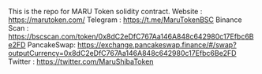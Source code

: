 This is the repo for MARU Token solidity contract. 
Website : https://marutoken.com/ 
Telegram : https://t.me/MaruTokenBSC 
Binance Scan : https://bscscan.com/token/0x8dC2eDfC767Aa146A848c642980c17Efbc6Be2FD 
PancakeSwap: https://exchange.pancakeswap.finance/#/swap?outputCurrency=0x8dC2eDfC767Aa146A848c642980c17Efbc6Be2FD
Twitter : https://twitter.com/MaruShibaToken

